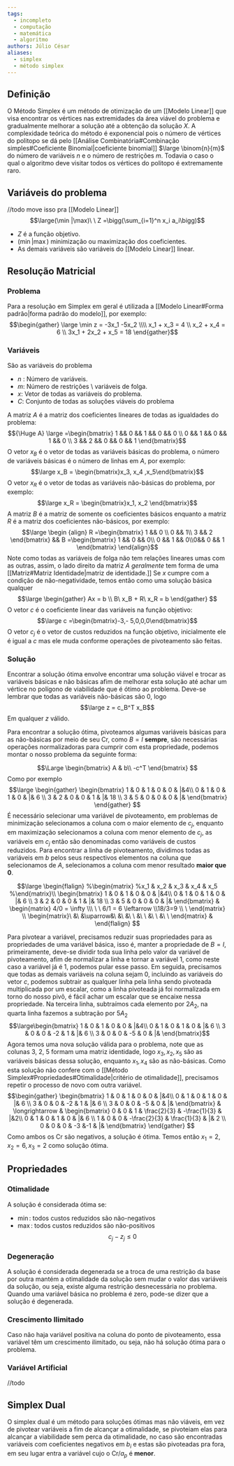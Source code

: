 ```yaml
---
tags:
  - incompleto
  - computação
  - matemática
  - algoritmo
authors: Júlio César
aliases:
  - simplex
  - método simplex
---
```

## Definição

O Método Simplex é um método de otimização de um [[Modelo Linear]] que visa encontrar os vértices nas extremidades da área viável do problema e gradualmente melhorar a solução até a obtenção da solução $X$.
A complexidade teórica do método é exponencial pois o número de vértices do politopo se dá pelo [[Análise Combinatória#Combinação simples#Coeficiente Binomial|coeficiente binomial]] $\large \binom{n}{m}$ do número de variáveis $n$ e o número de restrições $m$. Todavia o caso o qual o algoritmo deve visitar todos os vértices do politopo é extremamente raro.
## Variáveis do problema
//todo move isso pra [[Modelo Linear]]
$$\large(\min |\max)\ \ Z =\bigg(\sum_{i=1}^n x_i a_i\bigg)$$
- $Z$ é a função objetivo.
- $(\min |\max)$ minimização ou maximização dos coeficientes.
- As demais variáveis são variáveis do [[Modelo Linear]] linear.

## Resolução Matricial

### Problema
Para a resolução em Simplex em geral é utilizada a [[Modelo Linear#Forma padrão|forma padrão do modelo]], por exemplo: 
$$\begin{gather} \large \min z = -3x_1 -5x_2 \\\\ x_1 + x_3 = 4 \\ x_2 + x_4 = 6 \\ 3x_1 + 2x_2 + x_5 = 18 \end{gather}$$

### Variáveis
São as variáveis do problema
- $n$ : Número de variáveis.
- $m$: Número de restrições \\ variáveis de folga.
- $x$: Vetor de todas as variáveis do problema.
- $C$: Conjunto de todas as soluções viáveis do problema

A matriz $A$ é a matriz dos coeficientes lineares de todas as igualdades do problema:
$${\Huge A} \large =\begin{bmatrix}
1 && 0 && 1 && 0 && 0 \\
0 && 1 && 0 && 1 && 0 \\
3 && 2 && 0 && 0 && 1
\end{bmatrix}$$
O vetor $x_B$ é o vetor de todas as variáveis básicas do problema, o número de variáveis básicas é o número de linhas em $A$, por exemplo:
$$\large x_B = \begin{bmatrix}x_3, x_4 ,x_5\end{bmatrix}$$
O vetor $x_R$ é o vetor de todas as variáveis não-básicas do problema, por exemplo:
$$\large x_R = \begin{bmatrix}x_1, x_2 \end{bmatrix}$$
A matriz $B$ é a matriz de somente os coeficientes básicos enquanto a matriz $R$ é a matriz dos coeficientes não-básicos, por exemplo:
$$\large \begin {align}
R =\begin{bmatrix}
1 && 0 \\ 0 && 1\\ 3 && 2
\end{bmatrix} &&
B =\begin{bmatrix}
1 && 0 && 0\\ 0 && 1 && 0\\0&& 0 && 1
\end{bmatrix}
\end{align}$$
Note como todas as variáveis de folga não tem relações lineares umas com as outras, assim, o lado direito da matriz $A$ *geralmente* tem forma de uma [[Matriz#Matriz Identidade|matriz de identidade.]] Se $x$ cumpre com a condição de não-negatividade, temos então como uma solução básica qualquer
$$\large \begin{gather}
Ax = b \\
B\ x_B + R\ x_R = b
\end{gather}
$$
O vetor $c$ é o coeficiente linear das variáveis na função objetivo:
$$\large c =\begin{bmatrix}-3,- 5,0,0,0\end{bmatrix}$$
O vetor $c_j$ é o vetor de custos reduzidos na função objetivo, inicialmente ele é igual a $c$ mas ele muda conforme operações de pivoteamento são feitas.
### Solução
Encontrar a solução ótima envolve encontrar uma solução viável e trocar as variáveis básicas e não básicas afim de melhorar esta solução até achar um vértice no polígono de viabilidade que é ótimo ao problema. Deve-se lembrar que todas as variáveis não-básicas são 0, logo
$$\large z =  c_B^T x_B$$
Em qualquer $z$ válido.

Para encontrar a solução ótima, pivoteamos algumas variáveis básicas para as não-básicas por meio de seu $\text{Cr}$, como $B = I$ **sempre**, são necessárias operações normalizadoras para cumprir com esta propriedade, podemos montar o nosso problema da seguinte forma:

$$\Large
\begin{bmatrix}
A & b\\ -c^T
\end{bmatrix}
$$
Como por exemplo
$$\large
\begin{gather}
\begin{bmatrix}
1 & 0 & 1 & 0 & 0 & |&4\\
0 & 1 & 0 & 1 & 0 & |& 6 \\
3 & 2 & 0 & 0 & 1 & |& 18 \\
3 & 5 & 0 & 0 & 0 & |& 
\end{bmatrix}
\end{gather}
$$
É necessário selecionar uma variável de pivoteamento, em problemas de minimização selecionamos a coluna com o maior elemento de $c_j$, enquanto em maximização selecionamos a coluna com menor elemento de $c_j$, as variáveis em $c_j$ então são denominadas como variáveis de custos reduzidos.
Para encontrar a linha de pivoteamento, dividimos todas as variáveis em $b$ pelos seus respectivos elementos na coluna que selecionamos de $A$, selecionamos a coluna com menor resultado **maior que 0**.

$$\large
\begin{flalign}
%\begin{matrix}
%x_1 & x_2 & x_3 & x_4 & x_5
%\end{matrix}\\
\begin{bmatrix}
1 & 0 & 1 & 0 & 0 & |&4\\
0 & 1 & 0 & 1 & 0 & |& 6 \\
3 & 2 & 0 & 0 & 1 & |& 18 \\
3 & 5 & 0 & 0 & 0 & |& 
\end{bmatrix}  &
\begin{matrix}
4/0 = \infty \\\ \ \ 6/1 = 6 \leftarrow \\18/3=9 \\ \ \end{matrix}
\\ \begin{matrix}\ &\ &\uparrow&\ &\ &\ \ &\ \ &\ \ &\ \ \end{matrix} &
\end{flalign}
$$

Para pivotear a variável, precisamos reduzir suas propriedades para as propriedades de uma variável básica, isso é, manter a propriedade de $B = I$, primeiramente, deve-se dividir toda sua linha pelo valor da variável de pivoteamento, afim de normalizar a linha e tornar a variável $1$, como neste caso a variável já é 1, podemos pular esse passo.
Em seguida, precisamos que todas as demais variáveis na coluna sejam 0, incluindo as variáveis do vetor $c$, podemos subtrair as qualquer linha pela linha sendo pivoteada multiplicada por um escalar, como a linha pivoteada já foi normalizada em torno do nosso pivô, é fácil achar um escalar que se encaixe nessa propriedade.
Na terceira linha, subtraímos cada elemento por $2A_2$, na quarta linha fazemos a subtração por $5A_2$
$$\large\begin{bmatrix}
1 & 0 & 1 & 0 & 0 & |&4\\
0 & 1 & 0 & 1 & 0 & |& 6 \\
3 & 0 & 0 & -2 & 1 & |& 6 \\
3 & 0 & 0 & -5 & 0 & |& 
\end{bmatrix}$$
Agora temos uma nova solução válida para o problema, note que as colunas 3, 2, 5 formam uma matriz identidade, logo $x_3, x_2, x_5$ são as variáveis básicas dessa solução, enquanto $x_1,x_4$ são as não-básicas. Como esta solução não confere com o [[Método Simplex#Propriedades#Otimalidade|critério de otimalidade]], precisamos repetir o processo de novo com outra variável.
$$\begin{gather}
\begin{bmatrix}
1 & 0 & 1 & 0 & 0 & |&4\\
0 & 1 & 0 & 1 & 0 & |& 6 \\
3 & 0 & 0 & -2 & 1 & |& 6 \\
3 & 0 & 0 & -5 & 0 & |& 
\end{bmatrix}
& \longrightarrow &
\begin{bmatrix}
0 & 0 & 1 & \frac{2}{3} & -\frac{1}{3} & |&2\\
0 & 1 & 0 & 1 & 0 & |& 6 \\
1 & 0 & 0 & -\frac{2}{3} & \frac{1}{3} & |& 2 \\
0 & 0 & 0 & -3 &-1 & |& 
\end{bmatrix}
\end{gather}
$$
Como ambos os $\text{Cr}$ são negativos, a solução é ótima. Temos então $x_1 = 2, x_2 = 6, x_3 = 2$ como solução ótima.
## Propriedades
### Otimalidade
A solução é considerada ótima se:
- $\min$: todos custos reduzidos são não-negativos
- $\max$: todos custos reduzidos são não-positivos
$$c_j - z_j \le 0$$
### Degeneração
A solução é considerada degenerada se a troca de uma restrição da base por outra mantém a otimalidade da solução sem mudar o valor das variáveis da solução, ou seja, existe alguma restrição desnecessária no problema. Quando uma variável básica no problema é zero, pode-se dizer que a solução é degenerada.
### Crescimento Ilimitado
Caso não haja variável positiva na coluna do ponto de pivoteamento, essa variável têm um crescimento ilimitado, ou seja, não há solução ótima para o problema.
### Variável Artificial
//todo
## Simplex Dual

O simplex dual é um método para soluções ótimas mas não viáveis, em vez de pivotear variáveis a fim de alcançar a otimalidade, se pivoteiam elas para alcançar a viabilidade sem perca da otimalidade, no caso são encontradas variáveis com coeficientes negativos em $b_i$ e estas são pivoteadas pra fora, em seu lugar entra a variável cujo o $\text{Cr}/a_p$ é **menor**.